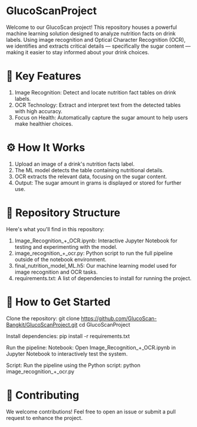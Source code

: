 # GlucoScanProject
Welcome to our GlucoScan project! This repository houses a powerful machine learning solution designed to analyze nutrition facts on drink labels. Using image recognition and Optical Character Recognition (OCR), we identifies and extracts critical details — specifically the sugar content — making it easier to stay informed about your drink choices.

# 🌟 Key Features
1. Image Recognition: Detect and locate nutrition fact tables on drink labels.
2. OCR Technology: Extract and interpret text from the detected tables with high accuracy.
3. Focus on Health: Automatically capture the sugar amount to help users make healthier choices.

# ⚙️ How It Works
1. Upload an image of a drink's nutrition facts label.
2. The ML model detects the table containing nutritional details.
3. OCR extracts the relevant data, focusing on the sugar content.
4. Output: The sugar amount in grams is displayed or stored for further use.

# 📂 Repository Structure

Here's what you'll find in this repository:
1. Image_Recognition_+_OCR.ipynb: Interactive Jupyter Notebook for testing and experimenting with the model.
2. image_recognition_+_ocr.py: Python script to run the full pipeline outside of the notebook environment.
3. final_nutrition_model_ML.h5: Our machine learning model used for image recognition and OCR tasks.
4. requirements.txt: A list of dependencies to install for running the project.

# 🚀 How to Get Started
Clone the repository:
git clone https://github.com/GlucoScan-Bangkit/GlucoScanProject.git
cd GlucoScanProject

Install dependencies:
pip install -r requirements.txt

Run the pipeline:
Notebook: Open Image_Recognition_+_OCR.ipynb in Jupyter Notebook to interactively test the system.

Script: Run the pipeline using the Python script: python image_recognition_+_ocr.py

# 📢 Contributing
We welcome contributions! Feel free to open an issue or submit a pull request to enhance the project.
